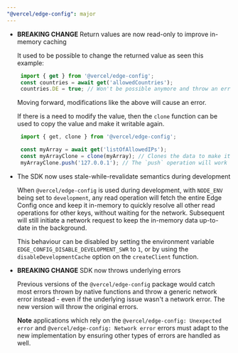 ```yaml
---
"@vercel/edge-config": major
---
```


 - **BREAKING CHANGE** Return values are now read-only to improve in-memory caching

   It used to be possible to change the returned value as seen this example:

   ```typescript
    import { get } from '@vercel/edge-config';
    const countries = await get('allowedCountries');
    countries.DE = true; // Won't be possible anymore and throw an error
   ```

   Moving forward, modifications like the above will cause an error.

   If there is a need to modify the value, then the `clone` function can be used to copy the value and make it writable again.

   ```typescript
    import { get, clone } from '@vercel/edge-config';

    const myArray = await get('listOfAllowedIPs');
    const myArrayClone = clone(myArray); // Clones the data to make it modifiable
    myArrayClone.push('127.0.0.1'); // The `push` operation will work now
   ```

 - The SDK now uses stale-while-revalidate semantics during development

   When `@vercel/edge-config` is used during development, with `NODE_ENV` being set to `development`, any read operation will fetch the entire Edge Config once and keep it in-memory to quickly resolve all other read operations for other keys, without waiting for the network. Subsequent will still initiate a network request to keep the in-memory data up-to-date in the background.

   This behaviour can be disabled by setting the environment variable `EDGE_CONFIG_DISABLE_DEVELOPMENT_SWR` to `1`, or by using the `disableDevelopmentCache` option on the `createClient` function.

 - **BREAKING CHANGE** SDK now throws underlying errors

   Previous versions of the `@vercel/edge-config` package would catch most errors thrown by native functions and throw a generic network error instead - even if the underlying issue wasn't a network error. The new version will throw the original errors.
 
   **Note** applications which rely on the `@vercel/edge-config: Unexpected error` and `@vercel/edge-config: Network error` errors must adapt to the new implementation by ensuring other types of errors are handled as well.
